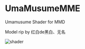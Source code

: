 # UmaMusumeMME
Umamusume Shader for MMD

Model rip by 红白de黑白、无名

![shader](https://github.com/croakfang/UmaMusumeMME/assets/32562737/508479a2-44d5-4fbf-9633-a4835d6a7d5b)
